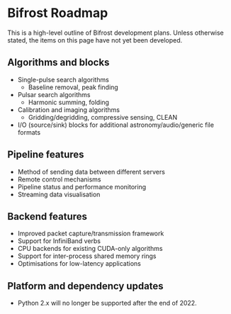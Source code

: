 # Bifrost Roadmap

This is a high-level outline of Bifrost development plans. Unless otherwise
stated, the items on this page have not yet been developed.

## Algorithms and blocks

 * Single-pulse search algorithms
   * Baseline removal, peak finding
 * Pulsar search algorithms
   * Harmonic summing, folding
 * Calibration and imaging algorithms
   * Gridding/degridding, compressive sensing, CLEAN
 * I/O (source/sink) blocks for additional astronomy/audio/generic file formats

## Pipeline features

 * Method of sending data between different servers
 * Remote control mechanisms
 * Pipeline status and performance monitoring
 * Streaming data visualisation

## Backend features

 * Improved packet capture/transmission framework
 * Support for InfiniBand verbs
 * CPU backends for existing CUDA-only algorithms
 * Support for inter-process shared memory rings
 * Optimisations for low-latency applications

## Platform and dependency updates

 * Python 2.x will no longer be supported after the end of 2022.
